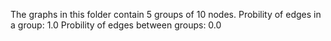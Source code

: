 The graphs in this folder contain 5 groups of 10 nodes.
Probility of edges in a group: 1.0
Probility of edges between groups: 0.0